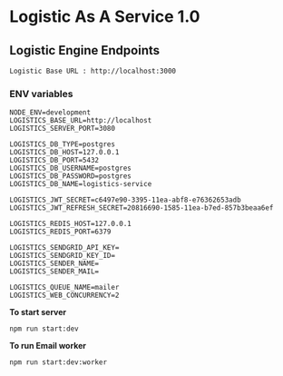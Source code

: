# Logistic As A Service 1.0

## Logistic Engine Endpoints

```
Logistic Base URL : http://localhost:3000
```

### ENV variables

```
NODE_ENV=development
LOGISTICS_BASE_URL=http://localhost
LOGISTICS_SERVER_PORT=3080

LOGISTICS_DB_TYPE=postgres
LOGISTICS_DB_HOST=127.0.0.1
LOGISTICS_DB_PORT=5432
LOGISTICS_DB_USERNAME=postgres
LOGISTICS_DB_PASSWORD=postgres
LOGISTICS_DB_NAME=logistics-service

LOGISTICS_JWT_SECRET=c6497e90-3395-11ea-abf8-e76362653adb
LOGISTICS_JWT_REFRESH_SECRET=20816690-1585-11ea-b7ed-857b3beaa6ef

LOGISTICS_REDIS_HOST=127.0.0.1
LOGISTICS_REDIS_PORT=6379

LOGISTICS_SENDGRID_API_KEY=
LOGISTICS_SENDGRID_KEY_ID=
LOGISTICS_SENDER_NAME=
LOGISTICS_SENDER_MAIL=

LOGISTICS_QUEUE_NAME=mailer
LOGISTICS_WEB_CONCURRENCY=2

```

**To start server**

```
npm run start:dev
```

**To run Email worker**

```
npm run start:dev:worker
```
